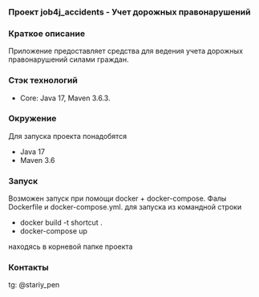 ###  Проект job4j_accidents - Учет дорожных правонарушений

### Краткое описание
Приложение предоставляет средства для ведения учета
дорожных правонарушений силами граждан.

### Стэк технологий
- Core: Java 17, Maven 3.6.3.

### Окружение
Для запуска проекта понадобятся
- Java 17
- Maven 3.6

### Запуск
Возможен запуск при помощи docker + docker-compose. Фалы Dockerfile и docker-compose.yml.
для запуска из командной строки

- docker build -t shortcut .
- docker-compose up

находясь в корневой папке проекта

### Контакты
tg: @stariy_pen